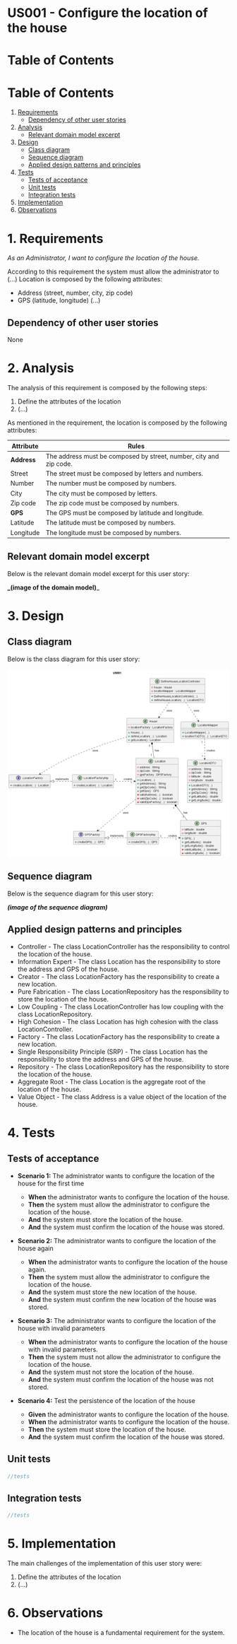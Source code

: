 # US001 - Configure the location of the house



# Table of Contents

# Table of Contents
1. [Requirements](#requirements)
    - [Dependency of other user stories](#dependency-of-other-user-stories)
2. [Analysis](#analysis)
    - [Relevant domain model excerpt](#relevant-domain-model-excerpt)
3. [Design](#design)
    - [Class diagram](#class-diagram)
    - [Sequence diagram](#sequence-diagram)
    - [Applied design patterns and principles](#applied-design-patterns-and-principles)
4. [Tests](#tests)
    - [Tests of acceptance](#tests-of-acceptance)
    - [Unit tests](#unit-tests)
    - [Integration tests](#integration-tests)
5. [Implementation](#implementation)
6. [Observations](#observations)

# 1. Requirements
_As an Administrator, I want to configure the location of the house._

According to this requirement the system must allow the administrator to (...)
Location is composed by the following attributes:
- Address (street, number, city, zip code)
- GPS (latitude, longitude)
(...)

## Dependency of other user stories
None

# 2. Analysis

The analysis of this requirement is composed by the following steps:

1. Define the attributes of the location
2. (...)

As mentioned in the requirement, the location is composed by the following attributes:

| Attribute | Rules |
|-----------|-------|
| **Address**   | The address must be composed by street, number, city and zip code. |
| Street    | The street must be composed by letters and numbers. |
| Number    | The number must be composed by numbers. |
| City      | The city must be composed by letters. |
| Zip code  | The zip code must be composed by numbers. |
| **GPS**       | The GPS must be composed by latitude and longitude. |
| Latitude  | The latitude must be composed by numbers. |
| Longitude | The longitude must be composed by numbers. |


## Relevant domain model excerpt

Below is the relevant domain model excerpt for this user story:

**_(image of the domain model)**_


# 3. Design

## Class diagram

Below is the class diagram for this user story:


![US001-US001.png](..%2Fclass%2Fuserstory%2FUS001%2FUS001-US001.png)


## Sequence diagram

Below is the sequence diagram for this user story:

**_(image of the sequence diagram)_**

## Applied design patterns and principles

* Controller - The class LocationController has the responsibility to control the location of the house.
* Information Expert - The class Location has the responsibility to store the address and GPS of the house.
* Creator - The class LocationFactory has the responsibility to create a new location.
* Pure Fabrication - The class LocationRepository has the responsibility to store the location of the house.
* Low Coupling - The class LocationController has low coupling with the class LocationRepository.
* High Cohesion - The class Location has high cohesion with the class LocationController.
* Factory - The class LocationFactory has the responsibility to create a new location.
* Single Responsibility Principle (SRP) - The class Location has the responsibility to store the address and GPS of the house.
* Repository - The class LocationRepository has the responsibility to store the location of the house.
* Aggregate Root - The class Location is the aggregate root of the location of the house.
* Value Object - The class Address is a value object of the location of the house.

# 4. Tests

## Tests of acceptance

- **Scenario 1:** The administrator wants to configure the location of the house for the first time
  - **When** the administrator wants to configure the location of the house.
  - **Then** the system must allow the administrator to configure the location of the house.
  - **And** the system must store the location of the house.
  - **And** the system must confirm the location of the house was stored.

- **Scenario 2:** The administrator wants to configure the location of the house again
  - **When** the administrator wants to configure the location of the house again.
  - **Then** the system must allow the administrator to configure the location of the house.
  - **And** the system must store the new location of the house.
  - **And** the system must confirm the new location of the house was stored.

- **Scenario 3:** The administrator wants to configure the location of the house with invalid parameters
  - **When** the administrator wants to configure the location of the house with invalid parameters.
  - **Then** the system must not allow the administrator to configure the location of the house.
  - **And** the system must not store the location of the house.
  - **And** the system must confirm the location of the house was not stored.

- **Scenario 4:** Test the persistence of the location of the house
  - **Given** the administrator wants to configure the location of the house.
  - **When** the administrator wants to configure the location of the house.
  - **Then** the system must store the location of the house.
  - **And** the system must confirm the location of the house was stored.



## Unit tests

```java
//tests
```

## Integration tests

```java
//tests
```

# 5. Implementation

The main challenges of the implementation of this user story were:
1. Define the attributes of the location
2. (...)

# 6. Observations

* The location of the house is a fundamental requirement for the system.